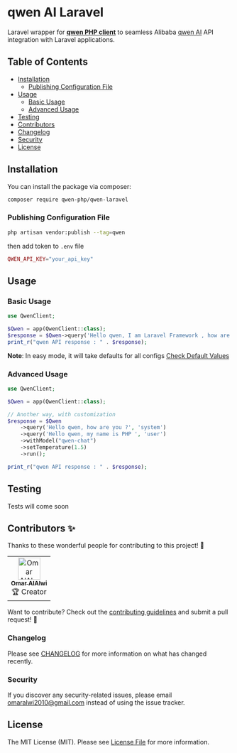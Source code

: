 # qwen AI Laravel

Laravel wrapper for **[qwen PHP client](https://github.com/qwen-php/qwen-php-client)** to seamless Alibaba [qwen AI](https://www.qwen.ai) API integration with Laravel applications.

## Table of Contents

- [Installation](#installation)
  - [Publishing Configuration File](#publishing-configuration-file)
- [Usage](#usage)
  - [Basic Usage](#basic-usage)
  - [Advanced Usage](#advanced-usage)
- [Testing](#testing)
- [Contributors](#contributors-)
- [Changelog](#changelog)
- [Security](#security)
- [License](#license)

## Installation

You can install the package via composer:

```bash
composer require qwen-php/qwen-laravel
```

### Publishing Configuration File

```bash
php artisan vendor:publish --tag=qwen
```
then add token to `.env` file
```php
QWEN_API_KEY="your_api_key"
```

## Usage

### Basic Usage

```php
use QwenClient;

$Qwen = app(QwenClient::class);
$response = $Qwen->query('Hello qwen, I am Laravel Framework , how are you Today ^_^ ?')->run();
print_r("qwen API response : " . $response);
```

**Note**: In easy mode, it will take defaults for all configs [Check Default Values](https://github.com/qwen-php/qwen-php-client/blob/master/src/Enums/Configs/DefaultConfigs.php)

### Advanced Usage

```php
use QwenClient;

$Qwen = app(QwenClient::class);

// Another way, with customization
$response = $Qwen
    ->query('Hello qwen, how are you ?', 'system')
    ->query('Hello qwen, my name is PHP ', 'user')
    ->withModel("qwen-chat")
    ->setTemperature(1.5)
    ->run();

print_r("qwen API response : " . $response);
```

## Testing

Tests will come soon

## Contributors ✨

Thanks to these wonderful people for contributing to this project! 💖

<table>
  <tr>
    <td align="center">
      <a href="https://github.com/omaralalwi">
        <img src="https://avatars.githubusercontent.com/u/25439498?v=4" width="50px;" alt="Omar AlAlwi"/>
        <br />
        <sub><b>Omar AlAlwi</b></sub>
      </a>
      <br />
      🏆 Creator
    </td>
  </tr>
</table>

Want to contribute? Check out the [contributing guidelines](./CONTRIBUTING.md) and submit a pull request! 🚀

### Changelog

Please see [CHANGELOG](CHANGELOG.md) for more information on what has changed recently.

### Security

If you discover any security-related issues, please email [omaralwi2010@gmail.com](mailto:omaralwi2010@gmail.com) instead of using the issue tracker.

## License

The MIT License (MIT). Please see [License File](LICENSE.md) for more information.
